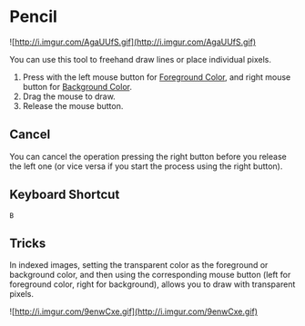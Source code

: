 # Pencil #

![http://i.imgur.com/AgaUUfS.gif](http://i.imgur.com/AgaUUfS.gif)

You can use this tool to freehand draw lines or place individual pixels.

  1. Press with the left mouse button for [Foreground Color](ForegroundColor.md), and right mouse button for [Background Color](BackgroundColor.md).
  1. Drag the mouse to draw.
  1. Release the mouse button.

## Cancel ##

You can cancel the operation pressing the right button before you release the left one (or vice versa if you start the process using the right button).

## Keyboard Shortcut ##
`B`

## Tricks ##

In indexed images, setting the transparent color as the foreground or background color, and then using the corresponding mouse button (left for foreground color, right for background), allows you to draw with transparent pixels.

![http://i.imgur.com/9enwCxe.gif](http://i.imgur.com/9enwCxe.gif)